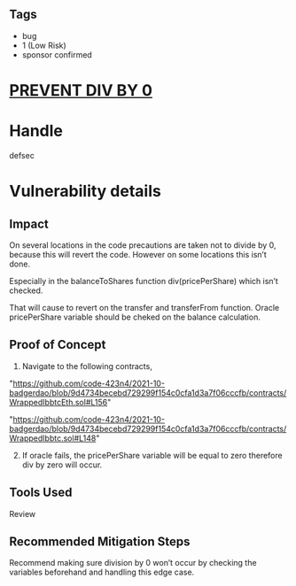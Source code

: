 ## Tags

- bug
- 1 (Low Risk)
- sponsor confirmed

# [PREVENT DIV BY 0](https://github.com/code-423n4/2021-10-badgerdao-findings/issues/70) 

# Handle

defsec


# Vulnerability details

## Impact

On several locations in the code precautions are taken not to divide by 0, because this will revert the code. However on some locations this isn’t done.

Especially in the balanceToShares function div(pricePerShare) which isn’t checked. 

That will cause to revert on the transfer and transferFrom function. Oracle pricePerShare variable should be cheked on the balance calculation.

## Proof of Concept

1. Navigate to the following contracts,

"https://github.com/code-423n4/2021-10-badgerdao/blob/9d4734becebd729299f154c0cfa1d3a7f06cccfb/contracts/WrappedIbbtcEth.sol#L156"

"https://github.com/code-423n4/2021-10-badgerdao/blob/9d4734becebd729299f154c0cfa1d3a7f06cccfb/contracts/WrappedIbbtc.sol#L148"

2. If oracle fails, the pricePerShare variable will be equal to zero therefore div by zero will occur.

## Tools Used

Review

## Recommended Mitigation Steps

Recommend making sure division by 0 won’t occur by checking the variables beforehand and handling this edge case.

